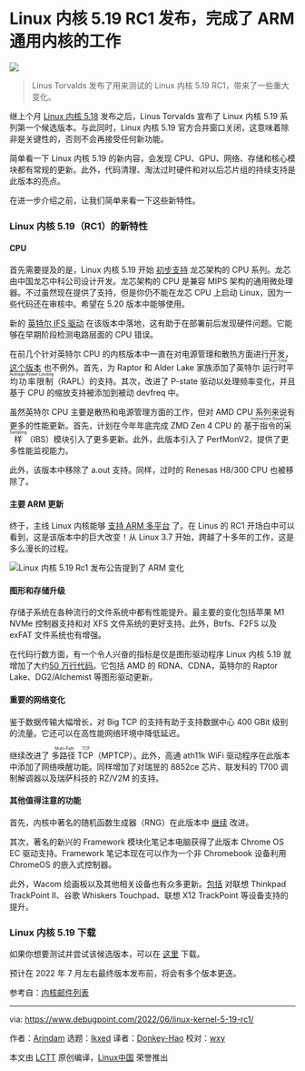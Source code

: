 [#]: subject: "Linux Kernel 5.19 RC1 Released, Concluding ARM Generic Kernel Work"
[#]: via: "https://www.debugpoint.com/2022/06/linux-kernel-5-19-rc1/"
[#]: author: "Arindam https://www.debugpoint.com/author/admin1/"
[#]: collector: "lkxed"
[#]: translator: "Donkey-Hao"
[#]: reviewer: "wxy"
[#]: publisher: " "
[#]: url: " "

Linux 内核 5.19 RC1 发布，完成了 ARM 通用内核的工作
======

![](https://img.linux.net.cn/data/attachment/album/202206/10/100401b0t82bd0ww0o2tgn.jpg)

> Linus Torvalds 发布了用来测试的 Linux 内核 5.19 RC1，带来了一些重大变化。

继上个月 [Linux 内核 5.18][1] 发布之后，Linus Torvalds 宣布了 Linux 内核 5.19 系列第一个候选版本。与此同时，Linux 内核 5.19 官方合并窗口关闭，这意味着除非是关键性的，否则不会再接受任何新功能。

简单看一下 Linux 内核 5.19 的新内容，会发现 CPU、GPU、网络、存储和核心模块都有常规的更新。此外，代码清理、淘汰过时硬件和对以后芯片组的持续支持是此版本的亮点。

在进一步介绍之前，让我们简单来看一下这些新特性。

### Linux 内核 5.19（RC1）的新特性

#### CPU

首先需要提及的是，Linux 内核 5.19 开始 [初步支持][2] 龙芯架构的 CPU 系列。龙芯由中国龙芯中科公司设计开发。龙芯架构的 CPU 是兼容 MIPS 架构的通用微处理器。不过虽然现在提供了支持，但是你仍不能在龙芯 CPU 上启动 Linux，因为一些代码还在审核中。希望在 5.20 版本中能够使用。

新的 [英特尔 IFS 驱动][4] 在该版本中落地，这有助于在部署前后发现硬件问题。它能够在早期阶段检测电路层面的 CPU 错误。

在前几个针对英特尔 CPU 的内核版本中一直在对电源管理和散热方面进行开发，[这个版本][5] 也不例外。首先，为 Raptor 和 Alder Lake 家族添加了英特尔 <ruby>运行时平均功率限制<rt>Run-Time Average Power Limiting</rt></ruby>（RAPL）的支持。其次，改进了 P-state 驱动以处理频率变化，并且基于 CPU 的缩放支持被添加到被动 devfreq 中。

虽然英特尔 CPU 主要是散热和电源管理方面的工作，但对 AMD CPU 系列来说有更多的性能更新。首先，计划在今年年底完成 ZMD Zen 4 CPU 的 <ruby>基于指令的采样<rt>Instruction-Based Sampling</rt></ruby>（IBS）模块引入了更多更新。此外，此版本引入了 PerfMonV2，提供了更多性能监视能力。

此外，该版本中移除了 a.out 支持。同样，过时的 Renesas H8/300 CPU 也被移除了。

#### 主要 ARM 更新

终于，主线 Linux 内核能够 [支持 ARM 多平台][7] 了。在 Linus 的 RC1 开场白中可以看到，这是该版本中的巨大改变！从 Linux 3.7 开始，跨越了十多年的工作，这是多么漫长的过程。

![Linux 内核 5.19 Rc1 发布公告提到了 ARM 变化][8]

#### 图形和存储升级

存储子系统在各种流行的文件系统中都有性能提升。最主要的变化包括苹果 M1 NVMe 控制器支持和对 XFS 文件系统的更好支持。此外，Btrfs、F2FS 以及 exFAT 文件系统也有增强。

在代码行数方面，有一个令人兴奋的指标是仅是图形驱动程序 Linux 内核 5.19 就增加了大约[50 万行代码][9]。它包括 AMD 的 RDNA、CDNA，英特尔的 Raptor Lake、DG2/Alchemist 等图形驱动更新。

#### 重要的网络变化

鉴于数据传输大幅增长，对 Big TCP 的支持有助于支持数据中心 400 GBit 级别的流量。它还可以在高性能网络环境中降低延迟。

继续改进了 <ruby>多路径 TCP<rt>Multi-Path TCP</rt></ruby>（MPTCP）。此外，高通 ath11k WiFi 驱动程序在此版本中添加了网络唤醒功能。同样增加了对瑞昱的 8852ce 芯片、联发科的 T700 调制解调器以及瑞萨科技的 RZ/V2M 的支持。

#### 其他值得注意的功能

首先，内核中著名的随机函数生成器（RNG）在此版本中 [继续][10] 改进。

其次，著名的新兴的 Framework 模块化笔记本电脑获得了此版本 Chrome OS EC 驱动支持。Framework 笔记本现在可以作为一个非 Chromebook 设备利用 ChromeOS 的嵌入式控制器。

此外，Wacom 绘画板以及其他相关设备也有众多更新。[包括][11] 对联想 Thinkpad TrackPoint II、谷歌 Whiskers Touchpad、联想 X12 TrackPoint 等设备支持的提升。

### Linux 内核 5.19 下载

如果你想要测试并尝试该候选版本，可以在 [这里][12] 下载。

预计在 2022 年 7 月左右最终版本发布前，将会有多个版本更迭。

参考自：[内核邮件列表][17]

--------------------------------------------------------------------------------

via: https://www.debugpoint.com/2022/06/linux-kernel-5-19-rc1/

作者：[Arindam][a]
选题：[lkxed][b]
译者：[Donkey-Hao](https://github.com/Donkey-Hao)
校对：[wxy](https://github.com/wxy)

本文由 [LCTT](https://github.com/LCTT/TranslateProject) 原创编译，[Linux中国](https://linux.cn/) 荣誉推出

[a]: https://www.debugpoint.com/author/admin1/
[b]: https://github.com/lkxed
[1]: https://www.debugpoint.com/2022/05/linux-kernel-5-18/
[2]: https://git.kernel.org/pub/scm/linux/kernel/git/torvalds/linux.git/commit/?id=c6f2f3e2c80e975804360665d973211e4d9390cb
[3]: http://www.loongson.cn/
[4]: https://lore.kernel.org/lkml/13e61c61-0d4b-5f48-6373-f056bf8b603f@redhat.com/
[5]: https://lore.kernel.org/linux-acpi/CAJZ5v0hKBt3js65w18iKxzWoN5QuEc84_2xcM6paSv-ZHwe3Rw@mail.gmail.com/
[6]: https://lore.kernel.org/lkml/You6yGPUttvBcg8s@gmail.com/
[7]: https://git.kernel.org/pub/scm/linux/kernel/git/torvalds/linux.git/commit/?id=ecf0aa5317b0ad6bb015128a5b763c954fd58708
[8]: https://www.debugpoint.com/wp-content/uploads/2022/06/Linux-Kernel-5.19-Rc1-release-announcement-mentions-ARM-changes.jpg
[9]: https://lore.kernel.org/lkml/CAPM=9tw62EZfAm0PbiOPmMrpfR98QMFTWGEQcA34G4ap4xxNkA@mail.gmail.com/
[10]: https://lore.kernel.org/lkml/20220522214457.37108-1-Jason@zx2c4.com/T/#u
[11]: https://lore.kernel.org/lkml/nycvar.YFH.7.76.2205241107530.28985@cbobk.fhfr.pm/
[12]: https://www.kernel.org/
[13]: https://git.kernel.org/torvalds/t/linux-5.19-rc1.tar.gz
[14]: https://git.kernel.org/torvalds/p/v5.19-rc1/v5.18
[15]: https://git.kernel.org/torvalds/ds/v5.19-rc1/v5.18
[16]: https://git.kernel.org/torvalds/h/v5.19-rc1
[17]: https://lore.kernel.org/lkml/CAHk-=wgZt-YDSKfdyES2p6A_KJoG8DwQ0mb9CeS8jZYp+0Y2Rw@mail.gmail.com/T/#u
